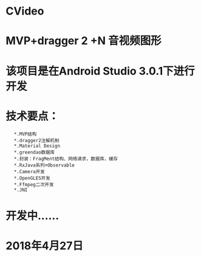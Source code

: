 # CVideo
# MVP+dragger 2 +N 音视频图形

# 该项目是在Android Studio 3.0.1下进行开发
# 技术要点：
       *.MVP结构
       *.dragger2注解机制
       *.Material Design
       *.greendao数据库
       *.封装：FragMent结构、网络请求，数据库，缓存
       *.RxJava系列+Observable
       *.Camera开发
       *.OpenGLES开发
       *.Ffmpeg二次开发
       *.JNI

      
# 开发中......
# 2018年4月27日 
 
      
